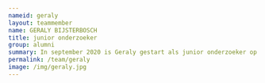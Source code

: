 ```yaml
---
nameid: geraly
layout: teammember
name: GERALY BIJSTERBOSCH
title: junior onderzoeker
group: alumni
summary: In september 2020 is Geraly gestart als junior onderzoeker op het gebied van angst bij kinderen aan de Radboud Universiteit in samenwerking met het kenniscentrum.
permalink: /team/geraly
image: /img/geraly.jpg
---
```


